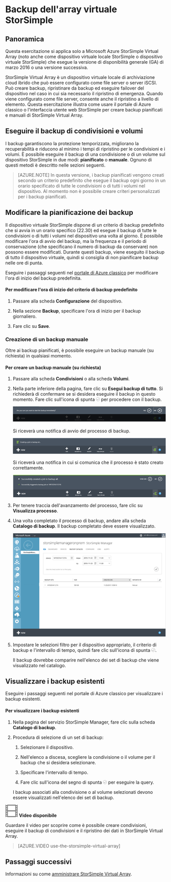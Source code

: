 <properties 
   pageTitle="Esercitazione sul backup di StorSimple Virtual Array | Microsoft Azure"
   description="Si illustra come eseguire il backup delle condivisioni e dei volumi di StorSimple Virtual Array."
   services="storsimple"
   documentationCenter="NA"
   authors="alkohli"
   manager="carmonm"
   editor="" />
<tags 
   ms.service="storsimple"
   ms.devlang="NA"
   ms.topic="article"
   ms.tgt_pltfrm="NA"
   ms.workload="TBD"
   ms.date="06/07/2016"
   ms.author="alkohli" />

# Backup dell'array virtuale StorSimple

## Panoramica 

Questa esercitazione si applica solo a Microsoft Azure StorSimple Virtual Array (noto anche come dispositivo virtuale locale StorSimple o dispositivo virtuale StorSimple) che esegue la versione di disponibilità generale (GA) di marzo 2016 o una versione successiva.

StorSimple Virtual Array è un dispositivo virtuale locale di archiviazione cloud ibrido che può essere configurato come file server o server iSCSI. Può creare backup, ripristinare da backup ed eseguire failover del dispositivo nel caso in cui sia necessario il ripristino di emergenza. Quando viene configurato come file server, consente anche il ripristino a livello di elemento. Questa esercitazione illustra come usare il portale di Azure classico o l'interfaccia utente web StorSimple per creare backup pianificati e manuali di StorSimple Virtual Array.


## Eseguire il backup di condivisioni e volumi

I backup garantiscono la protezione temporizzata, migliorano la recuperabilità e riducono al minimo i tempi di ripristino per le condivisioni e i volumi. È possibile eseguire il backup di una condivisione o di un volume sul dispositivo StorSimple in due modi: **pianificato** o **manuale**. Ognuno di questi metodi è descritto nelle sezioni seguenti.

> [AZURE.NOTE] In questa versione, i backup pianificati vengono creati secondo un criterio predefinito che esegue il backup ogni giorno in un orario specificato di tutte le condivisioni o di tutti i volumi nel dispositivo. Al momento non è possibile creare criteri personalizzati per i backup pianificati.

## Modificare la pianificazione dei backup

Il dispositivo virtuale StorSimple dispone di un criterio di backup predefinito che si avvia in un orario specifico (22.30) ed esegue il backup di tutte le condivisioni o di tutti i volumi nel dispositivo una volta al giorno. È possibile modificare l'ora di avvio del backup, ma la frequenza e il periodo di conservazione (che specificano il numero di backup da conservare) non possono essere modificati. Durante questi backup, viene eseguito il backup di tutto il dispositivo virtuale, quindi si consiglia di non pianificare backup nelle ore di punta.

Eseguire i passaggi seguenti nel [portale di Azure classico](https://manage.windowsazure.com/) per modificare l'ora di inizio del backup predefinita.

#### Per modificare l'ora di inizio del criterio di backup predefinito

1. Passare alla scheda **Configurazione** del dispositivo.

2. Nella sezione **Backup**, specificare l'ora di inizio per il backup giornaliero.

3. Fare clic su **Save**.

### Creazione di un backup manuale

Oltre ai backup pianificati, è possibile eseguire un backup manuale (su richiesta) in qualsiasi momento.

#### Per creare un backup manuale (su richiesta)

1. Passare alla scheda **Condivisioni** o alla scheda **Volumi**.

2. Nella parte inferiore della pagina, fare clic su **Esegui backup di tutto**. Si richiederà di confermare se si desidera eseguire il backup in questo momento. Fare clic sull'icona di spunta ![icona del segno di spunta](./media/storsimple-ova-backup/image3.png) per procedere con il backup.

    ![conferma backup](./media/storsimple-ova-backup/image4.png)

    Si riceverà una notifica di avvio del processo di backup.

    ![avvio di backup](./media/storsimple-ova-backup/image5.png)

    Si riceverà una notifica in cui si comunica che il processo è stato creato correttamente.

    ![processo di backup creato](./media/storsimple-ova-backup/image7.png)

3. Per tenere traccia dell'avanzamento del processo, fare clic su **Visualizza processo**.

4. Una volta completato il processo di backup, andare alla scheda **Catalogo di backup**. Il backup completato deve essere visualizzato.

    ![Backup completato](./media/storsimple-ova-backup/image8.png)

5. Impostare le selezioni filtro per il dispositivo appropriato, il criterio di backup e l'intervallo di tempo, quindi fare clic sull'icona di spunta ![icona del segno di spunta](./media/storsimple-ova-backup/image3.png).

    Il backup dovrebbe comparire nell'elenco dei set di backup che viene visualizzato nel catalogo.

## Visualizzare i backup esistenti

Eseguire i passaggi seguenti nel portale di Azure classico per visualizzare i backup esistenti.

#### Per visualizzare i backup esistenti

1. Nella pagina del servizio StorSimple Manager, fare clic sulla scheda **Catalogo di backup**.

2. Procedura di selezione di un set di backup:

    1. Selezionare il dispositivo.

    2. Nell'elenco a discesa, scegliere la condivisione o il volume per il backup che si desidera selezionare.

    3. Specificare l'intervallo di tempo.

    4. Fare clic sull'icona del segno di spunta ![](./media/storsimple-ova-backup/image3.png) per eseguire la query.

    I backup associati alla condivisione o al volume selezionati devono essere visualizzati nell'elenco dei set di backup.

![video\_icon](./media/storsimple-ova-backup/video_icon.png) **Video disponibile**

Guardare il video per scoprire come è possibile creare condivisioni, eseguire il backup di condivisioni e il ripristino dei dati in StorSimple Virtual Array.

> [AZURE.VIDEO use-the-storsimple-virtual-array]

## Passaggi successivi

Informazioni su come [amministrare StorSimple Virtual Array](storsimple-ova-web-ui-admin.md).

<!---HONumber=AcomDC_0622_2016-->